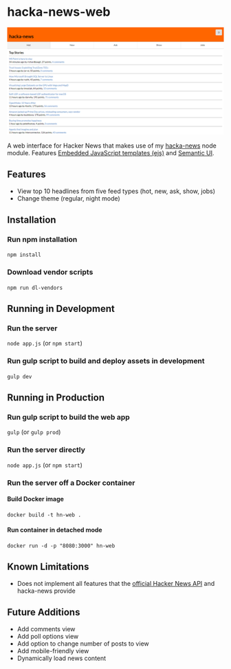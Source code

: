 # hacka-news-web

![Screenshot](screenshot.png "App Screenshot")

A web interface for Hacker News that makes use of my [hacka-news](https://github.com/Coteh/hacka-news) node module. Features [Embedded JavaScript templates (ejs)](http://ejs.co/) and [Semantic UI](https://semantic-ui.com/).

## Features

- View top 10 headlines from five feed types (hot, new, ask, show, jobs)
- Change theme (regular, night mode)

## Installation

### Run npm installation

`npm install`

### Download vendor scripts

`npm run dl-vendors`

## Running in Development

### Run the server

`node app.js`
(or `npm start`)

### Run gulp script to build and deploy assets in development

`gulp dev`

## Running in Production

### Run gulp script to build the web app

`gulp`
(or `gulp prod`)

### Run the server directly

`node app.js`
(or `npm start`)

### Run the server off a Docker container

#### Build Docker image
`docker build -t hn-web .`

#### Run container in detached mode
`docker run -d -p "8080:3000" hn-web`

## Known Limitations

- Does not implement all features that the [official Hacker News API](https://github.com/HackerNews/API) and hacka-news provide

## Future Additions

- Add comments view
- Add poll options view
- Add option to change number of posts to view
- Add mobile-friendly view
- Dynamically load news content
